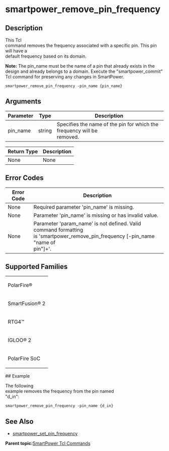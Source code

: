 # smartpower\_remove\_pin\_frequency

## Description

This Tcl<br /> command removes the frequency associated with a specific pin. This pin will have a<br /> default frequency based on its domain.

**Note:** The pin\_name must be the name of a pin that already exists in the design and already belongs to a domain. Execute the "smartpower\_commit" Tcl command for preserving any changes in SmartPower.

```
smartpower_remove_pin_frequency -pin_name {pin_name}
```

## Arguments

|Parameter|Type|Description|
|---------|----|-----------|
|pin\_name|string|Specifies the name of the pin for which the frequency will be<br /> removed.|

|Return Type|Description|
|-----------|-----------|
|None|None|

## Error Codes

|Error Code|Description|
|----------|-----------|
|None|Required parameter 'pin\_name' is missing.|
|None|Parameter 'pin\_name' is missing or has invalid value.|
|None|Parameter 'param\_name' is not defined. Valid command formatting<br /> is 'smartpower\_remove\_pin\_frequency \[-pin\_name "name of<br /> pin"\]+'.|

## Supported Families

<table id="GUID-9A81CAFD-A1C0-4E8D-BEB9-7441458C6537"><tbody><tr><td>

PolarFire®

</td></tr><tr><td>

SmartFusion® 2

</td></tr><tr><td>

RTG4™

</td></tr><tr><td>

IGLOO® 2

</td></tr><tr><td>

PolarFire SoC

</td></tr></tbody>
</table>## Example

The following<br /> example removes the frequency from the pin named<br /> "d\_in":

```
smartpower_remove_pin_frequency -pin_name {d_in}
```

## See Also

-   [smartpower\_set\_pin\_frequency](GUID-A9B56A20-99AA-4565-8D4C-88EB7B79C826.md)

**Parent topic:**[SmartPower Tcl Commands](GUID-33C45F08-A467-4461-B5EF-8D86325E235A.md)

